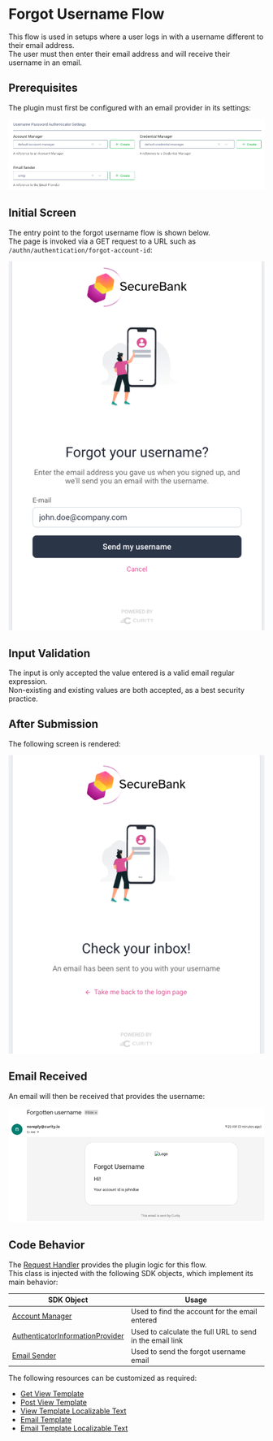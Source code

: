 # Forgot Username Flow

This flow is used in setups where a user logs in with a username different to their email address.\
The user must then enter their email address and will receive their username in an email.

## Prerequisites

The plugin must first be configured with an email provider in its settings:

![Email Provider](images/shared/authenticator-settings.png)

## Initial Screen

The entry point to the forgot username flow is shown below.\
The page is invoked via a GET request to a URL such as `/authn/authentication/forgot-account-id`:

![Initial Screen](images/forgot-username/initial.png)

## Input Validation

The input is only accepted the value entered is a valid email regular expression.\
Non-existing and existing values are both accepted, as a best security practice.

## After Submission

The following screen is rendered:

![Submitted](images/forgot-username/submitted.png)

## Email Received

An email will then be received that provides the username:

![Email Received](images/forgot-username/email.png)

## Code Behavior

The [Request Handler](../src/main/java/io/curity/identityserver/plugin/usernamepassword/forgotAccountId/UsernamePasswordForgotAccountIdRequestHandler.java) provides the plugin logic for this flow.\
This class is injected with the following SDK objects, which implement its main behavior:

| SDK Object | Usage |
| ---------- | ----- |
| [Account Manager](https://curity.io/docs/idsvr-java-plugin-sdk/latest/se/curity/identityserver/sdk/service/AccountManager.html) | Used to find the account for the email entered |
| [AuthenticatorInformationProvider](https://curity.io/docs/idsvr-java-plugin-sdk/latest/se/curity/identityserver/sdk/service/authentication/AuthenticatorInformationProvider.html) | Used to calculate the full URL to send in the email link |
| [Email Sender](https://curity.io/docs/idsvr-java-plugin-sdk/latest/se/curity/identityserver/sdk/service/EmailSender.html) | Used to send the forgot username email |

The following resources can be customized as required:

- [Get View Template](../src/main/resources/templates/authenticator/username-password-authenticator/forgot-account-id/get.vm)
- [Post View Template](../src/main/resources/templates/authenticator/username-password-authenticator/forgot-account-id/post.vm)
- [View Template Localizable Text](../src/main/resources/messages/en/authenticator/username-password-authenticator/forgot-account-id/messages)
- [Email Template](../src/main/resources/templates/authenticator/username-password-authenticator/email/forgot-account-id/email.vm) 
- [Email Template Localizable Text](../src/main/resources/messages/en/authenticator/username-password-authenticator/email/forgot-account-id/messages)
